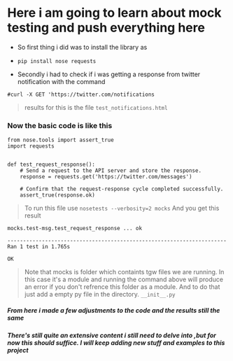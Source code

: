# Here i am going to learn about mock testing and push everything here

* So first thing i did was to install the library as 

* ```pip install nose requests```

* Secondly i had to check if i was getting a response from twitter notification with the command

```#curl -X GET 'https://twitter.com/notifications```

> results for this is the file ```test_notifications.html```

### Now the basic code is like this

``` 
from nose.tools import assert_true
import requests


def test_request_response():
    # Send a request to the API server and store the response.
    response = requests.get('https://twitter.com/messages')

    # Confirm that the request-response cycle completed successfully.
    assert_true(response.ok) 

 ```


> To run this file use 
```nosetests --verbosity=2 mocks```
> And you get this result

```
mocks.test-msg.test_request_response ... ok

----------------------------------------------------------------------
Ran 1 test in 1.765s

OK
```

> Note that mocks is folder which containts tgw files we are running. In this case it's a module and running the command above will produce an error if you don't refrence this folder as a module. And to do that just add a empty py file in the directory.
```__init__.py```


##### From here i made a few adjustments to the code and the results still the same

##### There's still quite an extensive content i still need to delve into ,but for now this should suffice. I will keep adding new stuff and examples to this project